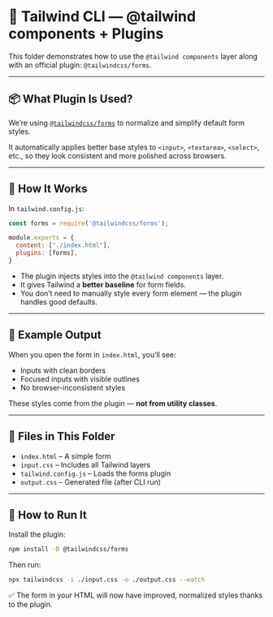 # 🔌 Tailwind CLI — @tailwind components + Plugins

This folder demonstrates how to use the `@tailwind components` layer along with an official plugin: `@tailwindcss/forms`.

---

## 📦 What Plugin Is Used?

We’re using [`@tailwindcss/forms`](https://tailwindcss.com/docs/plugins#forms) to normalize and simplify default form styles.

It automatically applies better base styles to `<input>`, `<textarea>`, `<select>`, etc., so they look consistent and more polished across browsers.

---

## 🧩 How It Works

In `tailwind.config.js`:

```js
const forms = require('@tailwindcss/forms');

module.exports = {
  content: ["./index.html"],
  plugins: [forms],
}
```

- The plugin injects styles into the `@tailwind components` layer.
- It gives Tailwind a **better baseline** for form fields.
- You don’t need to manually style every form element — the plugin handles good defaults.

---

## 📄 Example Output

When you open the form in `index.html`, you’ll see:

- Inputs with clean borders
- Focused inputs with visible outlines
- No browser-inconsistent styles

These styles come from the plugin — **not from utility classes**.

---

## 📂 Files in This Folder

- `index.html` – A simple form
- `input.css` – Includes all Tailwind layers
- `tailwind.config.js` – Loads the forms plugin
- `output.css` – Generated file (after CLI run)

---

## 🚀 How to Run It

Install the plugin:

```bash
npm install -D @tailwindcss/forms
```

Then run:

```bash
npx tailwindcss -i ./input.css -o ./output.css --watch
```

✅ The form in your HTML will now have improved, normalized styles thanks to the plugin.